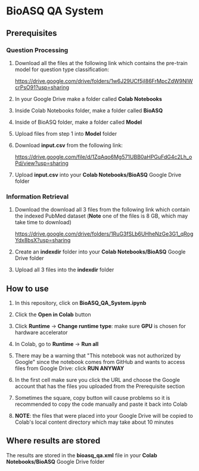# BioASQ QA System

## Prerequisites

### Question Processing
1. Download all the files at the following link which contains the pre-train model for question type classification:

   https://drive.google.com/drive/folders/1w6J29UCf5jI86FrMpcZdW9NlWcrPsO91?usp=sharing

2. In your Google Drive make a folder called **Colab Notebooks**

3. Inside Colab Notebooks folder, make a folder called **BioASQ**

4. Inside of BioASQ folder, make a folder called **Model**

5. Upload files from step 1 into **Model** folder

6. Download **input.csv**  from the following link:

   https://drive.google.com/file/d/1ZqAqo6Mg571UBB0aHPGuFdG4c2Lh_oPd/view?usp=sharing
   
7. Upload **input.csv** into your **Colab Notebooks/BioASQ** Google Drive folder


### Information Retrieval
1. Download the download all 3 files from the following link which contain the indexed PubMed dataset (**Note** one of the files is 8 GB, which may take time to download)

   https://drive.google.com/drive/folders/1RuG3fSLb6UHheNzGe3G1_qRogYdx8bsX?usp=sharing

2. Create an **indexdir** folder into your **Colab Notebooks/BioASQ** Google Drive folder

3. Upload all 3 files into the **indexdir** folder 


## How to use
1. In this repository, click on **BioASQ_QA_System.ipynb**

2. Click the **Open in Colab** button

3. Click **Runtime** -> **Change runtime type**: make sure **GPU** is chosen for hardware accelerator

4. In Colab, go to **Runtime** -> **Run all**

5. There may be a warning that "This notebook was not authorized by Google" since the notebook comes from GitHub and wants to access files from Google Drive: click **RUN ANYWAY**

6. In the first cell make sure you click the URL and choose the Google account that has the files you uploaded from the Prerequisite section

7. Sometimes the square, copy button will cause problems so it is recommended to copy the code manually and paste it back into Colab

8. **NOTE**: the files that were placed into your Google Drive will be copied to Colab's local content directory which may take about 10 minutes


## Where results are stored
The results are stored in the **bioasq_qa.xml** file in your **Colab Notebooks/BioASQ** Google Drive folder
